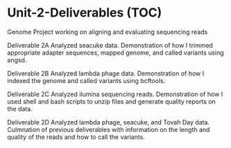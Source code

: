 # Unit-2-Deliverables (TOC)
Genome Project working on aligning and evaluating sequencing reads

Deliverable 2A 
Analyzed seacuke data. Demonstration of how I trimmed appropriate adapter sequences, mapped genome, and called variants using angsd.

Deliverable 2B 
Analyzed lambda phage data. Demonstration of how I indexed the genome and called variants using bcftools. 

Deliverable 2C 
Analyzed ilumina sequencing reads. Demonstration of how I used shell and bash scripts to unzip files and generate quality reports on the data. 

Deliverable 2D 
Analyzed lambda phage, seacuke, and Tovah Day data. Culmnation of previous deliverables with information on the length and quality of the reads and how to call the variants. 
